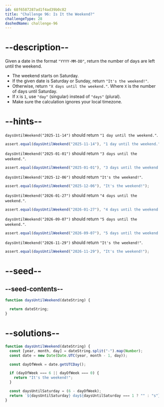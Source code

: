 ```yaml
---
id: 68f6587287ad1f4ad39b0c82
title: "Challenge 96: Is It the Weekend?"
challengeType: 28
dashedName: challenge-96
---
```


# --description--

Given a date in the format `"YYYY-MM-DD"`, return the number of days are left until the weekend.

- The weekend starts on Saturday.
- If the given date is Saturday or Sunday, return `"It's the weekend!"`.
- Otherwise, return `"X days until the weekend."`. Where `X` is the number of days until Saturday.
- If `X` is `1`, use `"day"` (singular) instead of `"days"` (plural).
- Make sure the calculation ignores your local timezone.

# --hints--

`daysUntilWeekend("2025-11-14")` should return `"1 day until the weekend."`.

```js
assert.equal(daysUntilWeekend("2025-11-14"), "1 day until the weekend.");
```

`daysUntilWeekend("2025-01-01")` should return `"3 days until the weekend."`.

```js
assert.equal(daysUntilWeekend("2025-01-01"), "3 days until the weekend.");
```

`daysUntilWeekend("2025-12-06")` should return `"It's the weekend!"`.

```js
assert.equal(daysUntilWeekend("2025-12-06"), "It's the weekend!");
```

`daysUntilWeekend("2026-01-27")` should return `"4 days until the weekend."`.

```js
assert.equal(daysUntilWeekend("2026-01-27"), "4 days until the weekend.");
```

`daysUntilWeekend("2026-09-07")` should return `"5 days until the weekend."`.

```js
assert.equal(daysUntilWeekend("2026-09-07"), "5 days until the weekend.");
```

`daysUntilWeekend("2026-11-29")` should return `"It's the weekend!"`.

```js
assert.equal(daysUntilWeekend("2026-11-29"), "It's the weekend!");
```

# --seed--

## --seed-contents--

```js
function daysUntilWeekend(dateString) {

  return dateString;
}
```

# --solutions--

```js
function daysUntilWeekend(dateString) {
  const [year, month, day] = dateString.split("-").map(Number);
  const date = new Date(Date.UTC(year, month - 1, day));

  const dayOfWeek = date.getUTCDay();

  if (dayOfWeek === 6 || dayOfWeek === 0) {
    return "It's the weekend!";
  }

  const daysUntilSaturday = (6 - dayOfWeek);
  return `${daysUntilSaturday} day${daysUntilSaturday === 1 ? "" : "s"} until the weekend.`;
}
```
